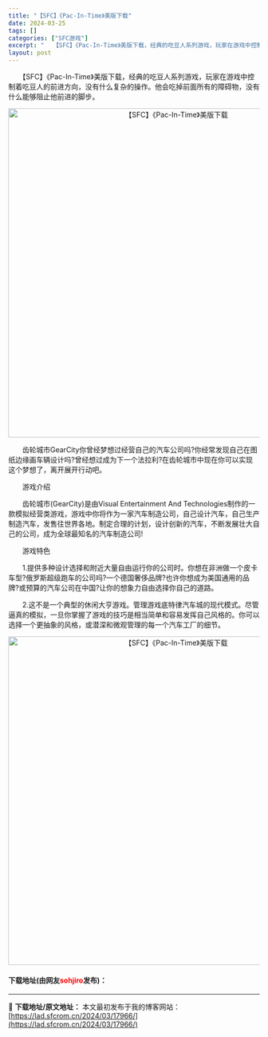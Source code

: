 ```yaml
---
title: "【SFC】《Pac-In-Time》美版下载"
date: 2024-03-25
tags: []
categories: ["SFC游戏"]
excerpt: "　　【SFC】《Pac-In-Time》美版下载，经典的吃豆人系列游戏，玩家在游戏中控制着吃豆人的前进方向，没有什么复杂的操作。他会吃掉前面所有的障碍物，没有什么能够阻止他前进的脚步。 　　齿轮城市GearCity你曾经梦想过经营自己的汽车公司吗?你经常发现自己在图纸边缘画车辆设计吗?曾经想过成为下&hellip;"
layout: post
---
```


 <p>　　【SFC】《Pac-In-Time》美版下载，经典的吃豆人系列游戏，玩家在游戏中控制着吃豆人的前进方向，没有什么复杂的操作。他会吃掉前面所有的障碍物，没有什么能够阻止他前进的脚步。</p> <p align="center"><img align="" border="0" src="https://lad.sfcrom.cn/wp-content/uploads/2024/03/20240325_6600c48c735c6.png" width="658" alt="【SFC】《Pac-In-Time》美版下载" /></p> <p>　　齿轮城市GearCity你曾经梦想过经营自己的汽车公司吗?你经常发现自己在图纸边缘画车辆设计吗?曾经想过成为下一个法拉利?在齿轮城市中现在你可以实现这个梦想了，离开展开行动吧。</p> <p>　　游戏介绍</p> <p>　　齿轮城市(GearCity)是由Visual Entertainment And Technologies制作的一款模拟经营类游戏，游戏中你将作为一家汽车制造公司，自己设计汽车，自己生产制造汽车，发售往世界各地。制定合理的计划，设计创新的汽车，不断发展壮大自己的公司，成为全球最知名的汽车制造公司!</p> <p>　　游戏特色</p> <p>　　1.提供多种设计选择和附近大量自由运行你的公司时。你想在非洲做一个皮卡车型?俄罗斯超级跑车的公司吗?一个德国奢侈品牌?也许你想成为美国通用的品牌?或预算的汽车公司在中国?让你的想象力自由选择你自己的道路。</p> <p>　　2.这不是一个典型的休闲大亨游戏。管理游戏底特律汽车城的现代模式。尽管逼真的模拟，一旦你掌握了游戏的技巧是相当简单和容易发挥自己风格的。你可以选择一个更抽象的风格，或潜深和微观管理的每一个汽车工厂的细节。</p> <p align="center"><img align="" border="0" src="https://lad.sfcrom.cn/wp-content/uploads/2024/03/20240325_6600c48d9002f.png" width="657" alt="【SFC】《Pac-In-Time》美版下载" /></p> <p><h4>下载地址(由网友<font color="red">sohjiro</font>发布)：</h4></p> 

---
📖 **下载地址/原文地址：** 本文最初发布于我的博客网站：[https://lad.sfcrom.cn/2024/03/17966/](https://lad.sfcrom.cn/2024/03/17966/)

